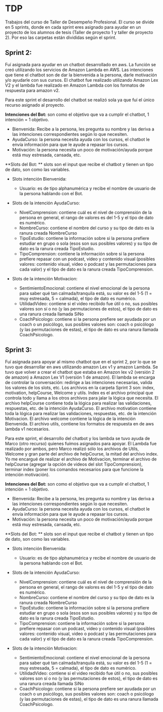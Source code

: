 # TDP
Trabajos del curso de Taller de Desempeño Profesional. El curso se divide en 5 sprints, donde en cada sprint eres asignado para ayudar en un proyecto de los alumnos de tesis (Taller de proyecto 1 y taller de proyecto 2). Por eso las carpetas están divididas según el sprint.

## Sprint 2:
Fuí asignada para ayudar en un chatbot desarrollado en aws. La función se creó utilizando los servicios de Amazon Lambda en AWS. Las intenciones que tiene el chatbot son de dar la bienvenida a la persona, darle motivación y/o ayudarle con sus cursos. El chatbot fue realizado utilizando Amazon Lex V2 y el lambda fue realizado en Amazon Lambda con los formatos de respuesta para amazon v2.

Para este sprint el desarrollo del chatbot se realizó sola ya que fuí el único recurso asignado al proyecto. 

**Intenciones del Bot:** son como el objetivo que va a cumplir el chatbot, 1 intención = 1 objetivo.
- Bienvenida: Recibe a la persona, les pregunta su nombre y las deriva a las intenciones correspondientes según lo que necesiten.
- AyudaCurso: la persona necesita ayuda con los cursos, el chatbot le envía información para que le ayude a repasar los cursos.
- Motivación: la persona necesita un poco de motivación/ayuda porque está muy estresada, cansada, etc.

**Slots del Bot: ** slots son el input que recibe el chatbot y tienen un tipo de dato, son como las variables.
- Slots intención Bienvenida:
  - Usuario: es de tipo alphanumérica y recibe el nombre de usuario de la persona hablando con el Bot.
  
- Slots de la intención AyudaCurso:
  - NivelComprension: contiene cuál es el nivel de comprensión de la persona en general, el rango de valores es del 1-5 y el tipo de dato es numérico.
  - NombreCurso: contiene el nombre del curso y su tipo de dato es la ranura creada NombreCurso
  - TipoEstudio: contiene la información sobre si la persona prefiere estudiar en grupo o sola (esos son sus posibles valores) y su tipo de dato es la ranura creada TipoEstudio.
  - TipoComprension: contiene la información sobre si la persona prefiere repasar con un podcast, video y contenido visual (posibles valores: contenido visual, video o podcast y las permutaciones para cada valor) y el tipo de dato es la ranura creada TipoComprension.

- Slots de la intención Motivacion:
  - SentimientoEmocional: contiene el nivel emocional de la persona para saber qué tan calmada/tranquila está, su valor es del 1-5 (1 = muy estresada, 5 = calmada), el tipo de dato es numérico.
  - UtilidadVideo: contiene si el video recibido fue útil o no, sus posibles valores son sí o no (y las permutaciones de estos), el tipo de dato es una ranura creada llamada SiNo
  - CoachPsicologo: contiene si la persona prefiere ser ayudada por un coach o un psicólogo, sus posibles valores son: coach o psicólogo (y las permutaciones de estas), el tipo de dato es una ranura llamada CoachPsicologo.

## Sprint 3:
Fuí asignada para apoyar al mismo chatbot que en el sprint 2, por lo que se tuvo que desarrollar en aws utilizando amazon Lex v1 y amazon Lambda. Se tuvo que volver a crear el chatbot que estaba en Amazon lex v2 (versión 2 de amazon) a Amazon Lex V1 (versión 1 de amazon). El lambda se encarga de controlar la conversación: redirige a las intenciones necesarias, valida los valores de los slots, etc. Los archivos en la carpeta Sprint 3 son: index, motivation, helpCourse, Welcome y utils. Index es el archivo principal que controla todo y llama a los otros archivos para jalar la lógica que necesita. El archivo helpCourse contiene toda la lógica para realizar las validaciones, respuestas, etc. de la intención AyudaCurso. El archivo motivation contiene toda la lógica para realizar las validaciones, respuestas, etc. de la intención Motivacion. El archivo welcome contiene la lógica de la intención Bienvenida. El archivo utils, contiene los formatos de respuesta en de aws lambda v1 necesarios. 

Para este sprint, el desarrollo del chatbot y los lambda se tuvo ayuda de Marco (otro recurso) quienes fuímos asignados para apoyar. El Lambda fue realizado por ambos, pero Marco realizó sólo los archivos de Utils, Welcome y gran parte del archivo de helpCourse, la mitad del archivo index. Yo me encargué de realizar el archivo de Motivacion, terminar el archivo de helpCourse (agregar la opción de videos del slot TipoComprension), terminar index (poner los comandos necesarios para que funcione la intención motivación). 

**Intenciones del Bot:** son como el objetivo que va a cumplir el chatbot, 1 intención = 1 objetivo.
- Bienvenida: Recibe a la persona, les pregunta su nombre y las deriva a las intenciones correspondientes según lo que necesiten.
- AyudaCurso: la persona necesita ayuda con los cursos, el chatbot le envía información para que le ayude a repasar los cursos.
- Motivación: la persona necesita un poco de motivación/ayuda porque está muy estresada, cansada, etc.

**Slots del Bot: ** slots son el input que recibe el chatbot y tienen un tipo de dato, son como las variables.
- Slots intención Bienvenida:
  - Usuario: es de tipo alphanumérica y recibe el nombre de usuario de la persona hablando con el Bot.
  
- Slots de la intención AyudaCurso:
  - NivelComprension: contiene cuál es el nivel de comprensión de la persona en general, el rango de valores es del 1-5 y el tipo de dato es numérico.
  - NombreCurso: contiene el nombre del curso y su tipo de dato es la ranura creada NombreCurso
  - TipoEstudio: contiene la información sobre si la persona prefiere estudiar en grupo o sola (esos son sus posibles valores) y su tipo de dato es la ranura creada TipoEstudio.
  - TipoComprension: contiene la información sobre si la persona prefiere repasar con un podcast, video y contenido visual (posibles valores: contenido visual, video o podcast y las permutaciones para cada valor) y el tipo de dato es la ranura creada TipoComprension.

- Slots de la intención Motivacion:
  - SentimientoEmocional: contiene el nivel emocional de la persona para saber qué tan calmada/tranquila está, su valor es del 1-5 (1 = muy estresada, 5 = calmada), el tipo de dato es numérico.
  - UtilidadVideo: contiene si el video recibido fue útil o no, sus posibles valores son sí o no (y las permutaciones de estos), el tipo de dato es una ranura creada llamada SiNo
  - CoachPsicologo: contiene si la persona prefiere ser ayudada por un coach o un psicólogo, sus posibles valores son: coach o psicólogo (y las permutaciones de estas), el tipo de dato es una ranura llamada CoachPsicologo.
